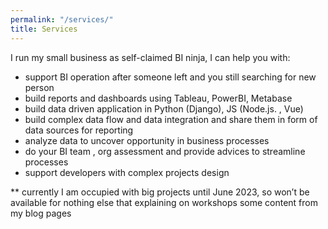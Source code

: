 ```yaml
---
permalink: "/services/"
title: Services
---
```

I run my small business as self-claimed  BI ninja, I can help you with:
* support BI operation after someone left and you still searching for new person 
* build reports and dashboards using Tableau, PowerBI, Metabase
* build data driven application in Python (Django),  JS (Node.js. , Vue) 
* build complex data flow and data integration and share them in form of data sources for reporting
* analyze data to uncover opportunity in business processes 
* do your BI team , org assessment and provide advices to streamline processes
* support developers with complex projects design

** currently I am occupied with big projects until June 2023, so won’t be available for  nothing else that explaining on workshops  some content from my blog pages
